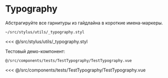 # Typography

Абстрагируйте все гарнитуры из гайдлайна в короткие имена-маркеры.

<TestTypography />

<code class="code--path">~/src/stylus/utils/_typography.styl</code>

<<< @/src/stylus/utils/_typography.styl

Тестовый демо-компонент:

<code class="code--path">@/src/components/tests/TestTypography/TestTypography.vue</code>

<<< @/src/components/tests/TestTypography/TestTypography.vue
